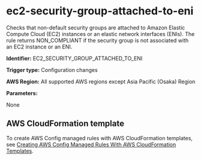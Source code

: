 # ec2\-security\-group\-attached\-to\-eni<a name="ec2-security-group-attached-to-eni"></a>

Checks that non\-default security groups are attached to Amazon Elastic Compute Cloud \(EC2\) instances or an elastic network interfaces \(ENIs\)\. The rule returns NON\_COMPLIANT if the security group is not associated with an EC2 instance or an ENI\. 

**Identifier:** EC2\_SECURITY\_GROUP\_ATTACHED\_TO\_ENI

**Trigger type:** Configuration changes

**AWS Region:** All supported AWS regions except Asia Pacific \(Osaka\) Region

**Parameters:**

None  

## AWS CloudFormation template<a name="w29aac11c33c17b7d159c15"></a>

To create AWS Config managed rules with AWS CloudFormation templates, see [Creating AWS Config Managed Rules With AWS CloudFormation Templates](aws-config-managed-rules-cloudformation-templates.md)\.